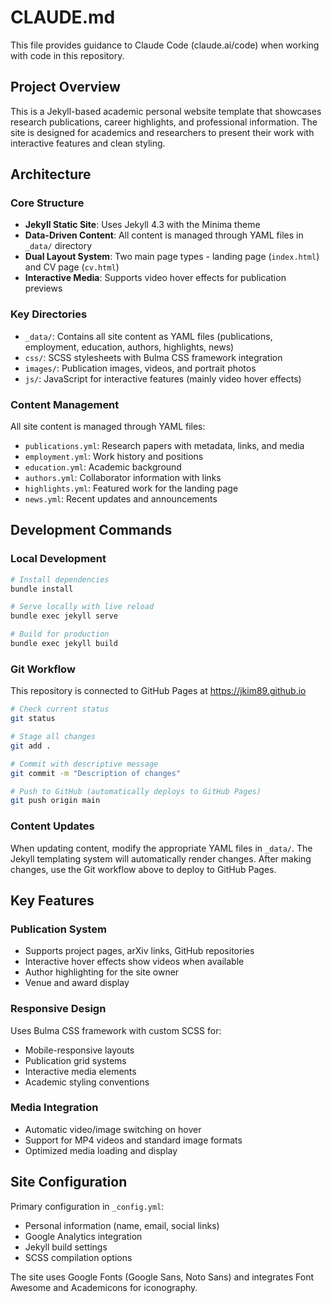 # CLAUDE.md

This file provides guidance to Claude Code (claude.ai/code) when working with code in this repository.

## Project Overview

This is a Jekyll-based academic personal website template that showcases research publications, career highlights, and professional information. The site is designed for academics and researchers to present their work with interactive features and clean styling.

## Architecture

### Core Structure
- **Jekyll Static Site**: Uses Jekyll 4.3 with the Minima theme
- **Data-Driven Content**: All content is managed through YAML files in `_data/` directory
- **Dual Layout System**: Two main page types - landing page (`index.html`) and CV page (`cv.html`)
- **Interactive Media**: Supports video hover effects for publication previews

### Key Directories
- `_data/`: Contains all site content as YAML files (publications, employment, education, authors, highlights, news)
- `css/`: SCSS stylesheets with Bulma CSS framework integration
- `images/`: Publication images, videos, and portrait photos
- `js/`: JavaScript for interactive features (mainly video hover effects)

### Content Management
All site content is managed through YAML files:
- `publications.yml`: Research papers with metadata, links, and media
- `employment.yml`: Work history and positions
- `education.yml`: Academic background
- `authors.yml`: Collaborator information with links
- `highlights.yml`: Featured work for the landing page
- `news.yml`: Recent updates and announcements

## Development Commands

### Local Development
```bash
# Install dependencies
bundle install

# Serve locally with live reload
bundle exec jekyll serve

# Build for production
bundle exec jekyll build
```

### Git Workflow
This repository is connected to GitHub Pages at https://jkim89.github.io

```bash
# Check current status
git status

# Stage all changes
git add .

# Commit with descriptive message
git commit -m "Description of changes"

# Push to GitHub (automatically deploys to GitHub Pages)
git push origin main
```

### Content Updates
When updating content, modify the appropriate YAML files in `_data/`. The Jekyll templating system will automatically render changes. After making changes, use the Git workflow above to deploy to GitHub Pages.

## Key Features

### Publication System
- Supports project pages, arXiv links, GitHub repositories
- Interactive hover effects show videos when available
- Author highlighting for the site owner
- Venue and award display

### Responsive Design
Uses Bulma CSS framework with custom SCSS for:
- Mobile-responsive layouts
- Publication grid systems
- Interactive media elements
- Academic styling conventions

### Media Integration
- Automatic video/image switching on hover
- Support for MP4 videos and standard image formats
- Optimized media loading and display

## Site Configuration

Primary configuration in `_config.yml`:
- Personal information (name, email, social links)
- Google Analytics integration
- Jekyll build settings
- SCSS compilation options

The site uses Google Fonts (Google Sans, Noto Sans) and integrates Font Awesome and Academicons for iconography.